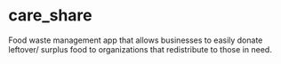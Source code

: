 # care_share
 Food waste management app that allows businesses to easily donate leftover/ surplus food to organizations that redistribute to those in need.
